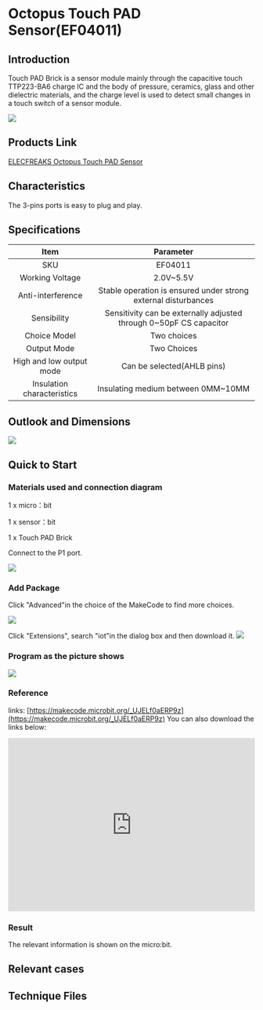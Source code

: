 # Octopus Touch PAD Sensor(EF04011) 

## Introduction

Touch PAD Brick is a sensor module mainly through the capacitive touch TTP223-BA6 charge IC and the body of pressure, ceramics, glass and other dielectric materials, and the charge level is used to detect small changes in a touch switch of a sensor module.

 ![](./images/XLSIYQj.jpg)

## Products Link

[ELECFREAKS Octopus Touch PAD Sensor](https://shop.elecfreaks.com/products/elecfreaks-octopus-touch-pad-sensor?_pos=1&_sid=871fae1b5&_ss=r)

## Characteristics

 The 3-pins ports is easy to plug and play.

## Specifications


Item | Parameter 
:-: | :-: 
SKU|EF04011
Working Voltage|2.0V~5.5V
Anti-interference|Stable operation is ensured under strong external disturbances
Sensibility|Sensitivity can be externally adjusted through 0~50pF CS capacitor
Choice Model|Two choices
Output Mode|Two Choices
High and low output mode|Can be selected(AHLB pins)
Insulation characteristics|Insulating medium between 0MM~10MM

## Outlook and Dimensions

 ![](./images/uX6EyOO.png)

## Quick to Start


### Materials used and connection diagram
1 x micro：bit

1 x sensor：bit

1 x Touch PAD Brick

Connect to the P1 port.

 ![](./images/xqYKZ0r.png)
 
### Add Package
Click "Advanced"in the choice of the MakeCode to find more choices.

 ![](./images/smtcNoB.png)

Click "Extensions", search "iot"in the dialog box and then download it.
 ![](./images/qChMeYd.png)

### Program as the picture shows
 ![](./images/vsoyhgH.png)

### Reference
links:
[https://makecode.microbit.org/_UJELf0aERP9z](https://makecode.microbit.org/_UJELf0aERP9z)
You can also download the links below:

<div style="position:relative;height:0;padding-bottom:70%;overflow:hidden;"><iframe style="position:absolute;top:0;left:0;width:100%;height:100%;" src="https://makecode.microbit.org/#pub:_UJELf0aERP9z" frameborder="0" sandbox="allow-popups allow-forms allow-scripts allow-same-origin"></iframe></div>  


### Result
 The relevant information is shown on the micro:bit.

## Relevant cases


## Technique Files

